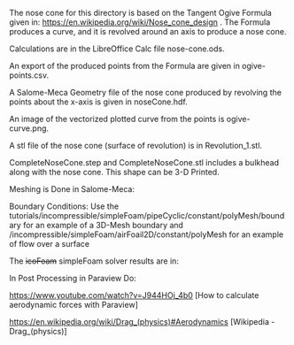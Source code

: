 The nose cone for this directory is based on the Tangent Ogive Formula given
in: https://en.wikipedia.org/wiki/Nose_cone_design . The Formula produces a curve, and it is revolved around an axis to produce a nose cone.

Calculations are in the LibreOffice Calc file nose-cone.ods.

An export of the produced points from the Formula are given in ogive-points.csv.

A Salome-Meca Geometry file of the nose cone produced by revolving the points
about the x-axis is given in noseCone.hdf. 

An image of the vectorized plotted curve from the points is ogive-curve.png.

A stl file of the nose cone (surface of revolution) is in Revolution_1.stl.

CompleteNoseCone.step and CompleteNoseCone.stl includes a bulkhead along with the nose cone. This shape can be 3-D Printed. 

Meshing is Done in Salome-Meca:


Boundary Conditions:
Use the tutorials/incompressible/simpleFoam/pipeCyclic/constant/polyMesh/boundary for an example of a 3D-Mesh boundary
and /incompressible/simpleFoam/airFoail2D/constant/polyMesh for an example of flow over a surface

The <s>icoFoam</s> simpleFoam solver results are in:


In Post Processing in Paraview Do:

https://www.youtube.com/watch?v=J944HOj_4b0   [How to calculate aerodynamic forces with Paraview]

https://en.wikipedia.org/wiki/Drag_(physics)#Aerodynamics  [Wikipedia - Drag_(physics)]
